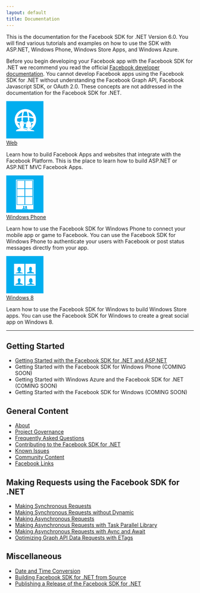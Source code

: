 ```yaml
---
layout: default
title: Documentation
---
```


This is the documentation for the Facebook SDK for .NET Version 6.0. You will find various tutorials and examples on how to use the SDK with ASP.NET, Windows Phone, Windows Store Apps, and Windows Azure.

Before you begin developing your Facebook app with the Facebook SDK for .NET we recommend you read the official [Facebook developer documentation](https://developers.facebook.com/docs/). You cannot develop Facebook apps using the Facebook SDK for .NET without understanding the Facebook Graph API, Facebook Javascript SDK, or OAuth 2.0. These concepts are not addressed in the documentation for the Facebook SDK for .NET. 

<div class="sections">
    <div class="section clearfix">
        <div class="logo"><a href="/docs/web/">
            <img src="/assets/img/logos/WebMainIcon-100.png"></img></a></div>
        <div class="name"><a href="/docs/web/">Web</a></div>
        <div class="desc">
            <p>Learn how to build Facebook Apps and websites that integrate with the Facebook Platform. This is the place to learn how to build ASP.NET or ASP.NET MVC Facebook Apps.</p>
        </div>
    </div>
    <div class="section clearfix">
        <div class="logo"><a href="/docs/phone/">
            <img src="/assets/img/logos/WindowsPhoneMainIcon-100.png"></img></a></div>
        <div class="name"><a href="/docs/phone/">Windows Phone</a></div>
        <div class="desc">
            <p>Learn how to use the Facebook SDK for Windows Phone to connect your mobile app or game to Facebook. You can use the Facebook SDK for Windows Phone to authenticate your users with Facebook or post status messages directly from your app.</p>
        </div>
    </div>
    <div class="section clearfix">
        <div class="logo"><a href="/docs/windows/">
            <img src="/assets/img/logos/WindowsMainIcon-100.png"></img></a></div>
        <div class="name"><a href="/docs/windows/">Windows 8</a></div>
        <div class="desc">
            <p>Learn how to use the Facebook SDK for Windows to build Windows Store apps. You can use the Facebook SDK for Windows to create a great social app on Windows 8.</p>
        </div>
    </div>
</div>

---

## Getting Started

* [Getting Started with the Facebook SDK for .NET and ASP.NET](/docs/web/getting-started)
* Getting Started with the Facebook SDK for Windows Phone (COMING SOON)
* Getting Started with Windows Azure and the Facebook SDK for .NET (COMING SOON)
* Getting Started with the Facebook SDK for Windows (COMING SOON)

## General Content

* [About](/docs/about)
* [Project Governance](/docs/governance)
* [Frequently Asked Questions](/docs/faq)
* [Contributing to the Facebook SDK for .NET](/docs/contribute)
* [Known Issues](/docs/known-issues)
* [Community Content](/docs/community-content)
* [Facebook Links](/docs/facebook-links)

## Making Requests using the Facebook SDK for .NET

* [Making Synchronous Requests](/docs/making-synchronous-requests)
* [Making Synchronous Requests without Dynamic](/docs/making-synchronous-without-dynamic-support)
* [Making Asynchronous Requests](/docs/making-asynchronous-requests)
* [Making Asynchronous Requests with Task Parallel Library](/docs/making-asynchronous-requests-with-task-parallel-library)
* [Making Asynchronous Requests with Aync and Await](/docs/making-asynchronous-requests-with-async-await)
* [Optimizing Graph API Data Requests with ETags](/docs/optimizing-graph-api-data-fetch-using-etags)

## Miscellaneous

* [Date and Time Conversion](/docs/datetimeconverter)
* [Building Facebook SDK for .NET from Source](/docs/build)
* [Publishing a Release of the Facebook SDK for .NET](/docs/release)